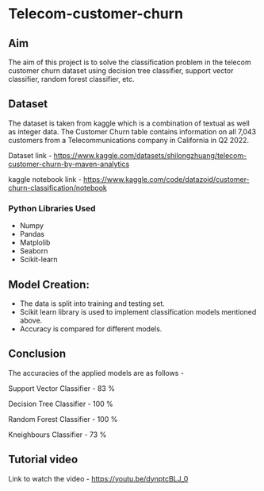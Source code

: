 # Telecom-customer-churn 
## Aim 
The aim of this project is to solve the classification problem in the telecom customer churn dataset using decision tree classifier, support vector classifier, random forest classifier, etc.

## Dataset 
The dataset is taken from kaggle which is a combination of textual as well as integer data. The Customer Churn table contains information on all 7,043 customers from a Telecommunications company in California in Q2 2022.

Dataset link - https://www.kaggle.com/datasets/shilongzhuang/telecom-customer-churn-by-maven-analytics

kaggle notebook link  - https://www.kaggle.com/code/datazoid/customer-churn-classification/notebook

### Python Libraries Used
* Numpy
* Pandas
* Matplolib
* Seaborn
* Scikit-learn

## Model Creation:
* The data is split into training and testing set.
* Scikit learn library is used to implement classification models mentioned above.
* Accuracy is compared for different models.

## Conclusion

The accuracies of the applied models are as follows - 

Support Vector Classifier - 83 %

Decision Tree Classifier - 100 %

Random Forest Classifier - 100 %

Kneighbours Classifier - 73 %

## Tutorial video 

Link to watch the video  - https://youtu.be/dynptcBLJ_0
